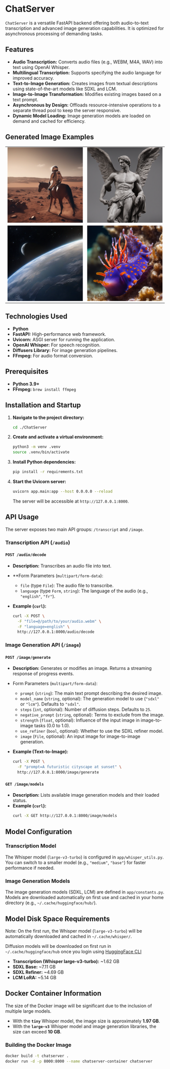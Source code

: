 # ChatServer

`ChatServer` is a versatile FastAPI backend offering both audio-to-text transcription and advanced image generation capabilities. It is optimized for asynchronous processing of demanding tasks.

## Features

*   **Audio Transcription:** Converts audio files (e.g., WEBM, M4A, WAV) into text using OpenAI Whisper.
*   **Multilingual Transcription:** Supports specifying the audio language for improved accuracy.
*   **Text-to-Image Generation:** Creates images from textual descriptions using state-of-the-art models like SDXL and LCM.
*   **Image-to-Image Transformation:** Modifies existing images based on a text prompt.
*   **Asynchronous by Design:** Offloads resource-intensive operations to a separate thread pool to keep the server responsive.
*   **Dynamic Model Loading:** Image generation models are loaded on demand and cached for efficiency.

## Generated Image Examples

<table align="center">
  <tr>
    <td><img src="samples/sample1.png" width="400" alt="Generated Image 1"></td>
    <td><img src="samples/sample2.png" width="400" alt="Generated Image 2"></td>
  </tr>
  <tr>
    <td><img src="samples/sample3.png" width="400" alt="Generated Image 3"></td>
    <td><img src="samples/sample4.png" width="400" alt="Generated Image 4"></td>
  </tr>
</table>

## Technologies Used

*   **Python**
*   **FastAPI:** High-performance web framework.
*   **Uvicorn:** ASGI server for running the application.
*   **OpenAI Whisper:** For speech recognition.
*   **Diffusers Library:** For image generation pipelines.
*   **FFmpeg:** For audio format conversion.

## Prerequisites

*   **Python 3.9+**
*   **FFmpeg:** `brew install ffmpeg`

## Installation and Startup

1.  **Navigate to the project directory:**
    ```bash
    cd ./ChatServer
    ```

2.  **Create and activate a virtual environment:**
    ```bash
    python3 -m venv .venv
    source .venv/bin/activate
    ```

3.  **Install Python dependencies:**
    ```bash
    pip install -r requirements.txt
    ```

4.  **Start the Uvicorn server:**
    ```bash
    uvicorn app.main:app --host 0.0.0.0 --reload
    ```
    The server will be accessible at `http://127.0.0.1:8000`.

## API Usage

The server exposes two main API groups: `/transcript` and `/image`.

### Transcription API (`/audio`)

#### `POST /audio/decode`

*   **Description:** Transcribes an audio file into text.
*   **Form Parameters (`multipart/form-data`):
    *   `file` (type `File`): The audio file to transcribe.
    *   `language` (type `Form`, `string`): The language of the audio (e.g., `"english"`, `"fr"`).

*   **Example (`curl`):**
    ```bash
    curl -X POST \
      -F "file=@/path/to/your/audio.webm" \
      -F "language=english" \
      http://127.0.0.1:8000/audio/decode
    ```

### Image Generation API (`/image`)

#### `POST /image/generate`

*   **Description:** Generates or modifies an image. Returns a streaming response of progress events.
*   Form Parameters (`multipart/form-data`):
    *   `prompt` (`string`): The main text prompt describing the desired image.
    *   `model_name` (`string`, optional): The generation model to use (`"sdxl"` or `"lcm"`). Defaults to `"sdxl"`.
    *   `steps` (`int`, optional): Number of diffusion steps. Defaults to `25`.
    *   `negative_prompt` (`string`, optional): Terms to exclude from the image.
    *   `strength` (`float`, optional): Influence of the input image in image-to-image tasks (0.0 to 1.0).
    *   `use_refiner` (`bool`, optional): Whether to use the SDXL refiner model.
    *   `image` (`File`, optional): An input image for image-to-image generation.

*   **Example (Text-to-Image):**
    ```bash
    curl -X POST \
      -F "prompt=A futuristic cityscape at sunset" \
      http://127.0.0.1:8000/image/generate
    ```

#### `GET /image/models`

*   **Description:** Lists available image generation models and their loaded status.
*   **Example (`curl`):**
    ```bash
    curl -X GET http://127.0.0.1:8000/image/models
    ```

## Model Configuration

### Transcription Model

The Whisper model (`large-v3-turbo`) is configured in `app/whisper_utils.py`. You can switch to a smaller model (e.g., `"medium"`, `"base"`) for faster performance if needed.

### Image Generation Models

The image generation models (SDXL, LCM) are defined in `app/constants.py`. Models are downloaded automatically on first use and cached in your home directory (e.g., `~/.cache/huggingface/hub/`).

## Model Disk Space Requirements
Note: On the first run, the Whisper model (`large-v3-turbo`) will be automatically downloaded and cached in `~/.cache/whisper/`.

Diffusion models will be downloaded on first run in `~/.cache/huggingface/hub` once you login using [HuggingFace CLI](https://huggingface.co/docs/huggingface_hub/guides/cli)

*   **Transcription (Whisper large-v3-turbo):** ~1.62 GB
*   **SDXL Base:** ~7.11 GB
*   **SDXL Refiner:** ~4.69 GB
*   **LCM LoRA:** ~5.14 GB

## Docker Container Information

The size of the Docker image will be significant due to the inclusion of multiple large models.

*   With the **`tiny`** Whisper model, the image size is approximately **1.97 GB**.
*   With the **`large-v3`** Whisper model and image generation libraries, the size can exceed **10 GB**.

### Building the Docker Image

```bash
docker build -t chatserver .
docker run -d -p 8000:8000 --name chatserver-container chatserver
```